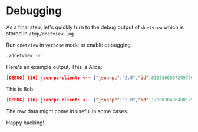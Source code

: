 # Debugging

As a final step, let's quickly turn to the debug output of `dnetview`
which is stored in `/tmp/dnetview.log`.

Run `dnetview` in `verbose` mode to enable debugging.

```bash
./dnetview -v
```

Here's an example output. This is Alice:

```json
[DEBUG] (16) jsonrpc-client: <-- {"jsonrpc":"2.0","id":8105306807249776489,"result":{"external_addr":"tcp://127.0.0.1:51554","session_inbound":{"connected":{"tcp://127.0.0.1:36428":[{"accept_addr":"tcp://127.0.0.1:51554"},{"last_msg":"addr","last_status":"recv","log":[[1659950874808537094,"send","version"],[1659950874810919251,"recv","version"],[1659950874811104471,"send","verack"],[1659950874811491950,"recv","verack"],[1659950874812397628,"send","getaddr"],[1659950874814847748,"recv","getaddr"],[1659950874815100189,"send","addr"],[1659950874816306644,"recv","addr"]],"random_id":2658393884,"remote_node_id":""}]}},"session_manual":{"key":110},"session_outbound":{"slots":[]},"state":"run"}}
```

This is Bob: 

```json
[DEBUG] (16) jsonrpc-client: <-- {"jsonrpc":"2.0","id":17000304364801751931,"result":{"external_addr":null,"session_inbound":{"connected":{}},"session_manual":{"key":110},"session_outbound":{"slots":[{"addr":null,"channel":null,"state":"open"},{"addr":null,"channel":null,"state":"open"},{"addr":"tcp://127.0.0.1:51554","channel":{"last_msg":"addr","last_status":"sent","log":[],"random_id":3924275147,"remote_node_id":""},"state":"connected"},{"addr":null,"channel":null,"state":"open"},{"addr":"tcp://127.0.0.1:50515","channel":{"last_msg":"addr","last_status":"sent","log":[],"random_id":2182348290,"remote_node_id":""},"state":"connected"}]},"state":"run"}}
```

The raw data might come in useful in some cases.

Happy hacking!
